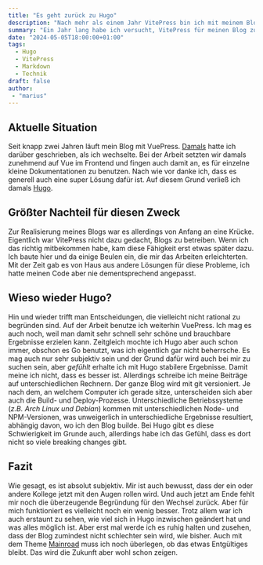 ```yaml
---
title: "Es geht zurück zu Hugo"
description: "Nach mehr als einem Jahr VitePress bin ich mit meinem Blog nun zu Hugo zurück gekehrt. Aber wieso?"
summary: "Ein Jahr lang habe ich versucht, VitePress für meinen Blog zu benutzen, was mehr oder weniger auch gut geklappt hat. Allerdings hat es mich nun doch zu Hugo zurück gezogen. Aber wieso sollte ich einer neuen Technologie vie VueJS den Rücken kehren und zu (_in den Augen einiger_) Bloatware zurück wechseln?"
date: "2024-05-05T18:00:00+01:00"
tags:
  - Hugo
  - VitePress
  - Markdown
  - Technik
draft: false
author:
 - "marius"
---
```


## Aktuelle Situation
Seit knapp zwei Jahren läuft mein Blog mit VuePress. [Damals](/post/vitepress/) hatte ich darüber geschrieben, als ich wechselte. Bei der Arbeit setzten wir damals zunehmend auf Vue im Frontend und fingen auch damit an, es für einzelne kleine Dokumentationen zu benutzen. Nach wie vor danke ich, dass es generell auch eine super Lösung dafür ist. Auf diesem Grund verließ ich damals [Hugo](https://gohugo.io/).

## Größter Nachteil für diesen Zweck
Zur Realisierung meines Blogs war es allerdings von Anfang an eine Krücke. Eigentlich war VitePress nicht dazu gedacht, Blogs zu betreiben. Wenn ich das richtig mitbekommen habe, kam diese Fähigkeit erst etwas später dazu. Ich baute hier und da einige Beulen ein, die mir das Arbeiten erleichterten. Mit der Zeit gab es von Haus aus andere Lösungen für diese Probleme, ich hatte meinen Code aber nie dementsprechend angepasst.

## Wieso wieder Hugo?
Hin und wieder trifft man Entscheidungen, die vielleicht nicht rational zu begründen sind. Auf der Arbeit benutze ich weiterhin VuePress. Ich mag es auch noch, weil man damit sehr schnell sehr schöne und brauchbare Ergebnisse erzielen kann. Zeitgleich mochte ich Hugo aber auch schon immer, obschon es Go benutzt, was ich eigentlich gar nicht beherrsche. Es mag auch nur sehr subjektiv sein und der Grund dafür wird auch bei mir zu suchen sein, aber _gefühlt_ erhalte ich mit Hugo stabilere Ergebnisse. Damit meine ich nicht, dass es besser ist. Allerdings schreibe ich meine Beiträge auf unterschiedlichen Rechnern. Der ganze Blog wird mit git versioniert. Je nach dem, an welchem Computer ich gerade sitze, unterscheiden sich aber auch die Build- und Deploy-Prozesse. Unterschiedliche Betriebssysteme (_z.B. Arch Linux und Debian_) kommen mit unterschiedlichen Node- und NPM-Versionen, was unweigerlich in unterschiedliche Ergebnisse resultiert, abhängig davon, wo ich den Blog builde. Bei Hugo gibt es diese Schwierigkeit im Grunde auch, allerdings habe ich das Gefühl, dass es dort nicht so viele breaking changes gibt.

## Fazit
Wie gesagt, es ist absolut subjektiv. Mir ist auch bewusst, dass der ein oder andere Kollege jetzt mit den Augen rollen wird. Und auch jetzt am Ende fehlt mir noch die überzeugende Begründung für den Wechsel zurück. Aber für mich funktioniert es vielleicht noch ein wenig besser. Trotz allem war ich auch erstaunt zu sehen, wie viel sich in Hugo inzwischen geändert hat und was alles möglich ist. Aber erst mal werde ich es ruhig halten und zusehen, dass der Blog zumindest nicht schlechter sein wird, wie bisher. Auch mit dem Theme [Mainroad](https://github.com/Vimux/Mainroad/) muss ich noch überlegen, ob das etwas Entgültiges bleibt. Das wird die Zukunft aber wohl schon zeigen.
